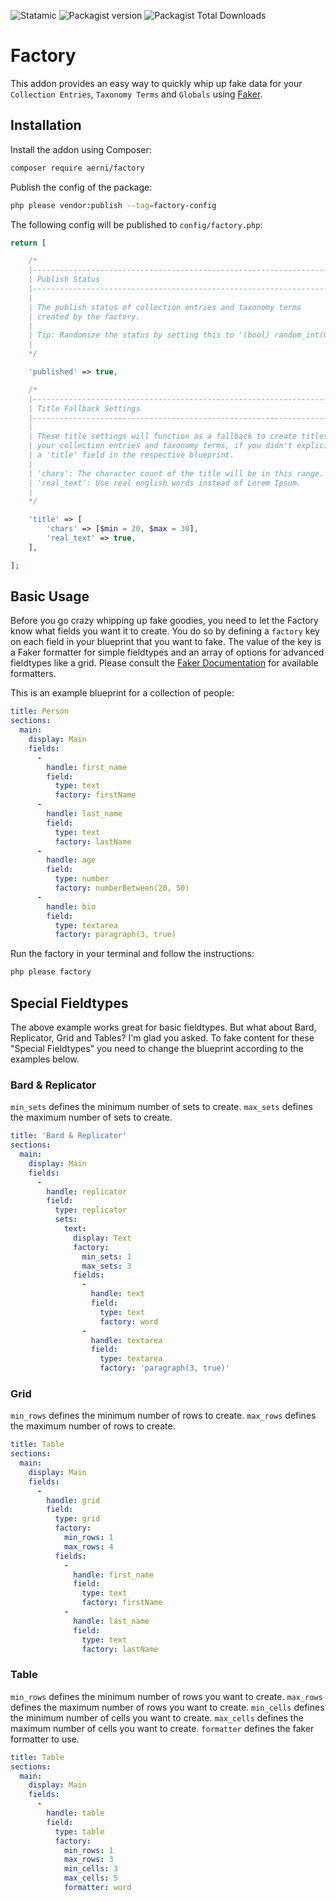 ![Statamic](https://flat.badgen.net/badge/Statamic/3.0+/FF269E) ![Packagist version](https://flat.badgen.net/packagist/v/aerni/factory/latest) ![Packagist Total Downloads](https://flat.badgen.net/packagist/dt/aerni/factory)

# Factory

This addon provides an easy way to quickly whip up fake data for your `Collection Entries`, `Taxonomy Terms` and `Globals` using [Faker](https://github.com/FakerPHP/Faker).


## Installation
Install the addon using Composer:

```bash
composer require aerni/factory
```

Publish the config of the package:

```bash
php please vendor:publish --tag=factory-config
```

The following config will be published to `config/factory.php`:

```php
return [

    /*
    |--------------------------------------------------------------------------
    | Publish Status
    |--------------------------------------------------------------------------
    |
    | The publish status of collection entries and taxonomy terms
    | created by the factory.
    |
    | Tip: Randomize the status by setting this to '(bool) random_int(0, 1)'.
    |
    */

    'published' => true,

    /*
    |--------------------------------------------------------------------------
    | Title Fallback Settings
    |--------------------------------------------------------------------------
    |
    | These title settings will function as a fallback to create titles for
    | your collection entries and taxonomy terms, if you didn't explicitly set
    | a 'title' field in the respective blueprint.
    |
    | 'chars': The character count of the title will be in this range.
    | 'real_text': Use real english words instead of Lorem Ipsum.
    |
    */

    'title' => [
        'chars' => [$min = 20, $max = 30],
        'real_text' => true,
    ],

];
```

## Basic Usage

Before you go crazy whipping up fake goodies, you need to let the Factory know what fields you want it to create. You do so by defining a `factory` key on each field in your blueprint that you want to fake. The value of the key is a Faker formatter for simple fieldtypes and an array of options for advanced fieldtypes like a grid. Please consult the [Faker Documentation](https://github.com/FakerPHP/Faker) for available formatters.

This is an example blueprint for a collection of people:
```yaml
title: Person
sections:
  main:
    display: Main
    fields:
      -
        handle: first_name
        field:
          type: text
          factory: firstName
      -
        handle: last_name
        field:
          type: text
          factory: lastName
      -
        handle: age
        field:
          type: number
          factory: numberBetween(20, 50)
      -
        handle: bio
        field:
          type: textarea
          factory: paragraph(3, true)
```

Run the factory in your terminal and follow the instructions:

```bash
php please factory
```

## Special Fieldtypes

The above example works great for basic fieldtypes. But what about Bard, Replicator, Grid and Tables? I'm glad you asked. To fake content for these "Special Fieldtypes" you need to change the blueprint according to the examples below.

### Bard & Replicator
`min_sets` defines the minimum number of sets to create.
`max_sets` defines the maximum number of sets to create.

```yaml
title: 'Bard & Replicator'
sections:
  main:
    display: Main
    fields:
      -
        handle: replicator
        field:
          type: replicator
          sets:
            text:
              display: Text
              factory:
                min_sets: 1
                max_sets: 3
              fields:
                -
                  handle: text
                  field:
                    type: text
                    factory: word
                -
                  handle: textarea
                  field:
                    type: textarea
                    factory: 'paragraph(3, true)'

```

### Grid
`min_rows` defines the minimum number of rows to create.
`max_rows` defines the maximum number of rows to create.

```yaml
title: Table
sections:
  main:
    display: Main
    fields:
      -
        handle: grid
        field:
          type: grid
          factory:
            min_rows: 1
            max_rows: 4
          fields:
            -
              handle: first_name
              field:
                type: text
                factory: firstName
            -
              handle: last_name
              field:
                type: text
                factory: lastName
```

### Table
`min_rows` defines the minimum number of rows you want to create.
`max_rows` defines the maximum number of rows you want to create.
`min_cells` defines the minimum number of cells you want to create.
`max_cells` defines the maximum number of cells you want to create.
`formatter` defines the faker formatter to use.

```yaml
title: Table
sections:
  main:
    display: Main
    fields:
      -
        handle: table
        field:
          type: table
          factory:
            min_rows: 1
            max_rows: 3
            min_cells: 3
            max_cells: 5
            formatter: word
```
